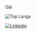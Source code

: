 Olá  


<!-- ![Anurag's GitHub stats](https://github-readme-stats.vercel.app/api?username=rocribeiro&show_icons=true&theme=github_dark)
 -->

![Top Langs](https://github-readme-stats.vercel.app/api/top-langs/?username=rocribeiro&layout=demo&custom_title=Tecnologias&nbsp;Utilizadas&theme=github_dark)

[![Linkedin](https://img.shields.io/badge/LinkedIn-0077B5?style=for-the-badge&logo=linkedin&logoColor=white)](https://www.linkedin.com/in/rocribeiro/)


